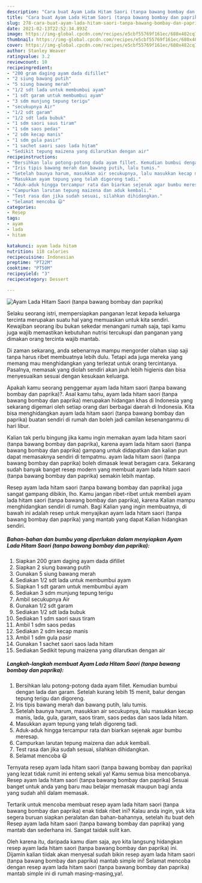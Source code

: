 ```yaml
---
description: "Cara buat Ayam Lada Hitam Saori (tanpa bawang bombay dan paprika) yang lezat Untuk Jualan"
title: "Cara buat Ayam Lada Hitam Saori (tanpa bawang bombay dan paprika) yang lezat Untuk Jualan"
slug: 278-cara-buat-ayam-lada-hitam-saori-tanpa-bawang-bombay-dan-paprika-yang-lezat-untuk-jualan
date: 2021-02-13T22:52:34.893Z
image: https://img-global.cpcdn.com/recipes/e5cbf55769f161ec/680x482cq70/ayam-lada-hitam-saori-tanpa-bawang-bombay-dan-paprika-foto-resep-utama.jpg
thumbnail: https://img-global.cpcdn.com/recipes/e5cbf55769f161ec/680x482cq70/ayam-lada-hitam-saori-tanpa-bawang-bombay-dan-paprika-foto-resep-utama.jpg
cover: https://img-global.cpcdn.com/recipes/e5cbf55769f161ec/680x482cq70/ayam-lada-hitam-saori-tanpa-bawang-bombay-dan-paprika-foto-resep-utama.jpg
author: Stanley Weaver
ratingvalue: 3.2
reviewcount: 10
recipeingredient:
- "200 gram daging ayam dada difillet"
- "2 siung bawang putih"
- "5 siung bawang merah"
- "1/2 sdt lada untuk membumbui ayam"
- "1 sdt garam untuk membumbui ayam"
- "3 sdm munjung tepung terigu"
- "secukupnya Air"
- "1/2 sdt garam"
- "1/2 sdt lada bubuk"
- "1 sdm saori saus tiram"
- "1 sdm saos pedas"
- "2 sdm kecap manis"
- "1 sdm gula pasir"
- "1 sachet saori saos lada hitam"
- "Sedikit tepung maizena yang dilarutkan dengan air"
recipeinstructions:
- "Bersihkan lalu potong-potong dada ayam fillet. Kemudian bumbui dengan lada dan garam. Setelah kurang lebih 15 menit, balur dengan tepung terigu dan digoreng."
- "Iris tipis bawang merah dan bawang putih, lalu tumis."
- "Setelah baunya harum, masukkan air secukupnya, lalu masukkan kecap manis, lada, gula, garam, saos tiram, saos pedas dan saos lada hitam."
- "Masukkan ayam tepung yang telah digoreng tadi."
- "Aduk-aduk hingga tercampur rata dan biarkan sejenak agar bumbu meresap."
- "Campurkan larutan tepung maizena dan aduk kembali."
- "Test rasa dan jika sudah sesuai, silahkan dihidangkan."
- "Selamat mencoba 😃"
categories:
- Resep
tags:
- ayam
- lada
- hitam

katakunci: ayam lada hitam 
nutrition: 118 calories
recipecuisine: Indonesian
preptime: "PT22M"
cooktime: "PT50M"
recipeyield: "3"
recipecategory: Dessert

---
```



![Ayam Lada Hitam Saori (tanpa bawang bombay dan paprika)](https://img-global.cpcdn.com/recipes/e5cbf55769f161ec/680x482cq70/ayam-lada-hitam-saori-tanpa-bawang-bombay-dan-paprika-foto-resep-utama.jpg)

Selaku seorang istri, mempersiapkan panganan lezat kepada keluarga tercinta merupakan suatu hal yang memuaskan untuk kita sendiri. Kewajiban seorang ibu bukan sekedar menangani rumah saja, tapi kamu juga wajib memastikan kebutuhan nutrisi tercukupi dan panganan yang dimakan orang tercinta wajib mantab.

Di zaman  sekarang, anda sebenarnya mampu mengorder olahan siap saji tanpa harus ribet membuatnya lebih dulu. Tetapi ada juga mereka yang memang mau menghidangkan yang terlezat untuk orang tercintanya. Pasalnya, memasak yang diolah sendiri akan jauh lebih higienis dan bisa menyesuaikan sesuai dengan kesukaan keluarga. 



Apakah kamu seorang penggemar ayam lada hitam saori (tanpa bawang bombay dan paprika)?. Asal kamu tahu, ayam lada hitam saori (tanpa bawang bombay dan paprika) merupakan hidangan khas di Indonesia yang sekarang digemari oleh setiap orang dari berbagai daerah di Indonesia. Kita bisa menghidangkan ayam lada hitam saori (tanpa bawang bombay dan paprika) buatan sendiri di rumah dan boleh jadi camilan kesenanganmu di hari libur.

Kalian tak perlu bingung jika kamu ingin memakan ayam lada hitam saori (tanpa bawang bombay dan paprika), karena ayam lada hitam saori (tanpa bawang bombay dan paprika) gampang untuk didapatkan dan kalian pun dapat memasaknya sendiri di tempatmu. ayam lada hitam saori (tanpa bawang bombay dan paprika) boleh dimasak lewat beragam cara. Sekarang sudah banyak banget resep modern yang membuat ayam lada hitam saori (tanpa bawang bombay dan paprika) semakin lebih mantap.

Resep ayam lada hitam saori (tanpa bawang bombay dan paprika) juga sangat gampang dibikin, lho. Kamu jangan ribet-ribet untuk membeli ayam lada hitam saori (tanpa bawang bombay dan paprika), karena Kalian mampu menghidangkan sendiri di rumah. Bagi Kalian yang ingin membuatnya, di bawah ini adalah resep untuk menyajikan ayam lada hitam saori (tanpa bawang bombay dan paprika) yang mantab yang dapat Kalian hidangkan sendiri.

<!--inarticleads1-->

##### Bahan-bahan dan bumbu yang diperlukan dalam menyiapkan Ayam Lada Hitam Saori (tanpa bawang bombay dan paprika):

1. Siapkan 200 gram daging ayam dada difillet
1. Siapkan 2 siung bawang putih
1. Gunakan 5 siung bawang merah
1. Sediakan 1/2 sdt lada untuk membumbui ayam
1. Siapkan 1 sdt garam untuk membumbui ayam
1. Sediakan 3 sdm munjung tepung terigu
1. Ambil secukupnya Air
1. Gunakan 1/2 sdt garam
1. Sediakan 1/2 sdt lada bubuk
1. Sediakan 1 sdm saori saus tiram
1. Ambil 1 sdm saos pedas
1. Sediakan 2 sdm kecap manis
1. Ambil 1 sdm gula pasir
1. Gunakan 1 sachet saori saos lada hitam
1. Sediakan Sedikit tepung maizena yang dilarutkan dengan air




<!--inarticleads2-->

##### Langkah-langkah membuat Ayam Lada Hitam Saori (tanpa bawang bombay dan paprika):

1. Bersihkan lalu potong-potong dada ayam fillet. Kemudian bumbui dengan lada dan garam. Setelah kurang lebih 15 menit, balur dengan tepung terigu dan digoreng.
1. Iris tipis bawang merah dan bawang putih, lalu tumis.
1. Setelah baunya harum, masukkan air secukupnya, lalu masukkan kecap manis, lada, gula, garam, saos tiram, saos pedas dan saos lada hitam.
1. Masukkan ayam tepung yang telah digoreng tadi.
1. Aduk-aduk hingga tercampur rata dan biarkan sejenak agar bumbu meresap.
1. Campurkan larutan tepung maizena dan aduk kembali.
1. Test rasa dan jika sudah sesuai, silahkan dihidangkan.
1. Selamat mencoba 😃




Ternyata resep ayam lada hitam saori (tanpa bawang bombay dan paprika) yang lezat tidak rumit ini enteng sekali ya! Kamu semua bisa mencobanya. Resep ayam lada hitam saori (tanpa bawang bombay dan paprika) Sesuai banget untuk anda yang baru mau belajar memasak maupun bagi anda yang sudah ahli dalam memasak.

Tertarik untuk mencoba membuat resep ayam lada hitam saori (tanpa bawang bombay dan paprika) enak tidak ribet ini? Kalau anda ingin, yuk kita segera buruan siapkan peralatan dan bahan-bahannya, setelah itu buat deh Resep ayam lada hitam saori (tanpa bawang bombay dan paprika) yang mantab dan sederhana ini. Sangat taidak sulit kan. 

Oleh karena itu, daripada kamu diam saja, ayo kita langsung hidangkan resep ayam lada hitam saori (tanpa bawang bombay dan paprika) ini. Dijamin kalian tiidak akan menyesal sudah bikin resep ayam lada hitam saori (tanpa bawang bombay dan paprika) mantab simple ini! Selamat mencoba dengan resep ayam lada hitam saori (tanpa bawang bombay dan paprika) mantab simple ini di rumah masing-masing,ya!.

